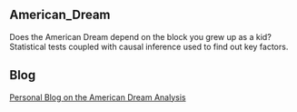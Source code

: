 ## American_Dream
Does the American Dream depend on the block you grew up as a kid? 
Statistical tests coupled with causal inference used to find out key factors.

## Blog

[Personal Blog on the American Dream Analysis](https://viveksivalingam.com/about-me/f/does-the-american-dream-depend-on-the-block-you-grew-up-as-a-kid)
